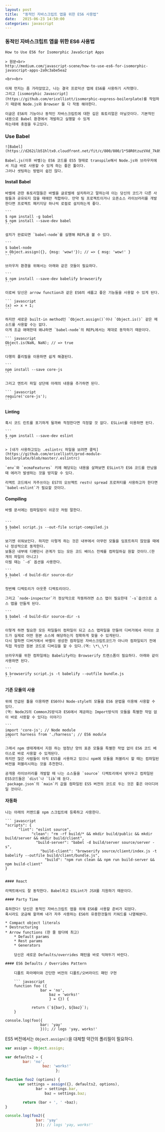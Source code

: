 ```yaml
---
layout: post
title:  "동적인 자바스크립트 앱을 위한 ES6 사용법"
date:   2015-06-23 14:50:00
categories: javascript
---
```


### 동적인 자바스크립트 앱을 위한 ES6 사용법

    How to Use ES6 for Isomorphic JavaScript Apps

    > 원문<br>
    http://medium.com/javascript-scene/how-to-use-es6-for-isomorphic-javascript-apps-2a9c3abe5ea2

    <br><br>

    이제 먼지는 좀 가라앉았고, 나는 결국 프로덕션 앱에 ES6를 사용하기 시작했다.
    그리고 [isomorphic Javascript](https://github.com/ericelliott/isomorphic-express-boilerplate)를 작업하기 때문에 Node.js와 Browser 둘 다 작동 해야한다.

    이글은 ES6의 기능이나 동적인 자바스크립트에 대한 깊은 튜토리얼은 아닐것이다. 기본적인 내용으로 Babel 환경에서 개발하고 실행할 수 있게 
    하는데에 촛점을 두고있다.

### Use Babel

    ![Babel](https://d262ilb51hltx0.cloudfront.net/fit/c/800/800/1*58R0tzuzVXd_7k89Igm9jA.png)

    Babel.js(이후 바벨)는 ES6 코드를 ES5 형태로 transpile해서 Node.js와 브라우저에서 지금 바로 사용할 수 있게 하는 좋은 툴이다.
    그러나 셋팅하는 방법이 쉽진 않다.

#### Install Babel

    바벨에 관한 튜토리얼들은 바벨을 글로벌에 설치하라고 말하는데 이는 당신의 코드가 다른 사람들과 공유되지 않을 때에만 적합하다. 만약 팀 프로젝트이거나 오픈소스 라이브러리를 개발한다면 프로젝트 패키지당 하나씩 로컬로 설치하는게 좋다.

    ```
    $ npm install -g babel
    $ npm install --save-dev babel
    ```

    설치가 완료되면 `babel-node`를 실행해 REPL을 볼 수 있다.

    ```
    $ babel-node
    > Object.assign({}, {msg: 'wow!'}); // => { msg: 'wow!' }
    ```

    브라우저 환경을 위해서는 아래와 같은 것들이 필요하다.

    ```
    $ npm install --save-dev babelify browserify
    ```

    이로써 당신은 arrow function과 같은 ES6의 새롭고 좋은 기능들을 사용할 수 있게 된다.

    ``` javascript
    (x) => x + 1;
    ```

    하지만 새로운 built-in method인 `Object.assign()`이나 `Object.is()` 같은 메소드를 사용할 수는 없다.
    이게 조금 애매한데 왜냐하면 `babel-node`의 REPL에서는 제대로 동작하기 때문이다.

    ``` javascript
    Object.is(NaN, NaN); // => true
    ```

    다행히 폴리필을 이용하면 쉽게 해결된다.

    ```
    npm install --save core-js
    ```

    그리고 엔트리 파일 상단에 아래의 내용을 추가하면 된다.

    ``` javascript
    require('core-js');
    ```

#### Linting

    혹시 코드 린트를 포기하게 될까봐 적정한다면 걱정할 것 없다. ESLint를 이용하면 된다.

    ```
    $ npm install --save-dev eslint
    ```

    > [내가 사용하고있는 .eslintrc 파일을 보려면 클릭](https://github.com/ericelliott/prod-module-boilerplate/blob/master/.eslintrc)

    `env`와 `ecmaFeatures` 키에 해당되는 내용을 살펴보면 ESLint가 ES6 코드를 만났을때 에러가 발생하는 것을 방지할 수 있다.

    리액트 코드에서 자주쓰이는 ES7의 오브젝트 rest나 spread 프로퍼티를 사용하고자 한다면 `babel-eslint`가 필요할 것이다. 

#### Compiling

    바벨 문서에는 컴파일링이 쉬운것 처럼 말한다. 


    ```
    $ babel script.js --out-file script-compiled.js
    ```

    보기엔 쉬워보인다. 하지만 이렇게 하는 것은 내부에서 아무런 모듈을 임포트하지 않았을 때에나 정상적으로 동작한다.
    보통은 내부에 디펜던시 관계가 있는 모든 코드 베이스 전체를 컴파일하길 원할 것이다.(한 개의 파일이 아니고)
    이럴 때는 `-d` 옵션을 사용한다.

    ```
    $ babel -d build-dir source-dir
    ```

    첫번째 디렉토리가 아웃풋 디렉토리이다.

    그리고 `node-inspector`가 정상적으로 작동하려면 소스 맵이 필요한데 `-s`옵션으로 소스 맵을 만들게 된다.

    ```
    $ babel -d build-dir source-dir -s
    ```

    이렇게 하면 필요한 모든 파일들이 컴파일이 되고 소스 맵파일을 만들어 디버거에서 라이브 코드가 실제로 어떤 원본 소스에 해당하는지 정확하게 찾을 수 있게된다.
    다시 말하면 디버거에서 바벨이 생성한 컴파일된 자바스크립트코드가 아니라 컴파일되기 전애 직접 작성한 원본 코드로 디버깅을 할 수 있다.(역: \*\_\*)

    브라우저를 위한 컴파일에는 Babelify라는 Browserify 트랜스폼이 필요하다. 아래와 같이 사용하면 된다.

    ```
    $ browserify script.js -t babelify --outfile bundle.js
    ```

#### 기존 모듈의 사용

    위에 언급된 툴을 이용하면 ES6이나 Node-style의 모듈을 ES6 문법을 이용해 사용할 수 있다.
    (역: NodeJS의 CommonJS방식과 ES6에서 제공하는 Import방식의 모듈을 특별한 작업 없이 바로 사용할 수 있다는 이야기)

    ```
    import 'core-js'; // Node module
    import harness from './harness'; // ES6 module
    ```

    그래서 npm 생태계에서 지원 하는 엄청난 양의 표준 모듈을 특별한 작업 없이 ES6 코드 베이스로 바로 사용할 수 있게된다.
    하지만 많은 사람들이 아직 ES5를 사용하고 있으니 npm에 모듈을 퍼블리시 할 때는 컴파일된 버전을 퍼블리시하는 것을 추천한다.

    공개용 라이브러리를 개발할 때 나는 소스들을 `source` 디렉토리에서 넣어두고 컴파일된 ES5코드들은 `dist`나 `lib`에 둔다.
    `package.json`의 `main`키 값을 컴파일된 ES5 버전의 코드로 두는 것은 좋은 아이디어일 것이다.

#### 자동화
    나는 아래의 커맨드를 npm 스크립트에 등록하고 사용한다.

    ``` javascript
    "scripts": {
          "lint": "eslint source",
                "clean": "rm -rf build/* && mkdir build/public && mkdir build/server && mkdir build/client",
                  "build-server": "babel -d build/server source/server -s",
                    "build-client": "browserify source/client/index.js -t babelify --outfile build/client/bundle.js",
                      "build": "npm run clean && npm run build-server && npm build-client"
    }
```

#### React

리액트에서도 잘 동작한다. Babel하고 ESLint가 JSX를 지원하기 때문이다.

#### Party Time

축하한다! 당신은 동적인 자바스크립트 앱을 위해 ES6를 사용할 준비가 되었다.
혹시라도 궁금해 할까봐 내가 자주 사용하는 ES6의 유용한것들의 키워드를 나열해본다.

* Compact object literals
* Destructuring
* Arrow functions (한 줄 람다에 최고)
    * Default params
    * Rest params
    * Generators

    당신은 새로운 Defaults/overrides 패턴을 바로 익혀두기 바란다.

#### ES6 Defaults / Overrides Pattern

    디폴트 파라메터와 간단한 버전의 디폴트/오버라이드 패턴 구현

    ``` javascript
    function foo ({
                bar = 'no',
                    baz = 'works!'
                    } = {}) {

            return (`${bar}, ${baz}`);
    }

console.log(foo({
                bar: 'yay'
                })); // logs 'yay, works!'
```

ES5 버전에서는 `Object.assign()`을 대체할 약간의 폴리필이 필요하다.

``` javascript
var assign = Object.assign;

var defaults2 = {
        bar: 'no',
                 baz: 'works!'
                       };

function foo2 (options) {
      var settings = assign({}, defaults2, options),
              bar = settings.bar,
                  baz = settings.baz;

        return (bar + ', ' +baz);
}

console.log(foo2({
              bar: 'yay'
              })); // logs 'yay, works!'
```

